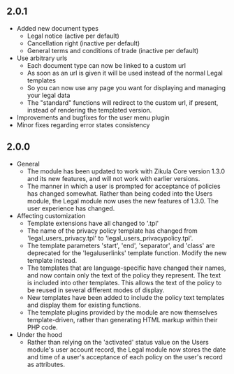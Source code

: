 2.0.1
-----
  * Added new document types
    * Legal notice (active per default)
    * Cancellation right (inactive per default)
    * General terms and conditions of trade (inactive per default)
  * Use arbitrary urls
    * Each document type can now be linked to a custom url
    * As soon as an url is given it will be used instead of the normal Legal templates
    * So you can now use any page you want for displaying and managing your legal data
    * The "standard" functions will redirect to the custom url, if present, instead of rendering the templated version.
  * Improvements and bugfixes for the user menu plugin
  * Minor fixes regarding error states consistency

2.0.0
-----
 * General
    * The module has been updated to work with Zikula Core version 1.3.0 and its new features, and will not work with earlier versions.
    * The manner in which a user is prompted for acceptance of policies has changed somewhat. Rather than being coded into the Users module, the Legal module now uses the new features of 1.3.0. The user experience has changed.
 * Affecting customization
    * Template extensions have all changed to '.tpl'
    * The name of the privacy policy template has changed from 'legal_users_privacy.tpl' to 'legal_users_privacypolicy.tpl'.
    * The template parameters 'start', 'end', 'separator', and 'class' are deprecated for the 'legaluserlinks' template function. Modify the new template instead.
    * The templates that are language-specific have changed their names, and now contain only the text of the policy they represent. The text is included into other templates. This allows the text of the policy to be reused in several different modes of display.
    * New templates have been added to include the policy text templates and display them for existing functions.
    * The template plugins provided by the module are now themselves template-driven, rather than generating HTML markup within their PHP code.
 * Under the hood
    * Rather than relying on the 'activated' status value on the Users module's user account record, the Legal module now stores the date and time of a user's acceptance of each policy on the user's record as attributes.

